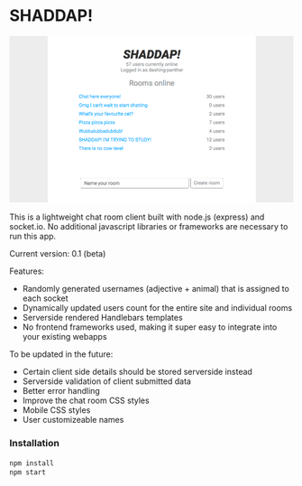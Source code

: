 # SHADDAP!

![Screenshot](/documentation/screenshot.png?raw=true "Screenshot")

This is a lightweight chat room client built with node.js (express) and socket.io. No additional javascript libraries or frameworks are necessary to run this app.

Current version: 0.1 (beta)

Features:
* Randomly generated usernames (adjective + animal) that is assigned to each socket
* Dynamically updated users count for the entire site and individual rooms
* Serverside rendered Handlebars templates
* No frontend frameworks used, making it super easy to integrate into your existing webapps

To be updated in the future:
* Certain client side details should be stored serverside instead
* Serverside validation of client submitted data
* Better error handling
* Improve the chat room CSS styles
* Mobile CSS styles
* User customizeable names

### Installation

```
npm install
npm start
```
